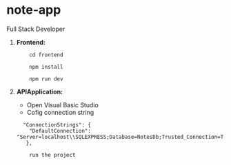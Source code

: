 # note-app
Full Stack Developer

1. **Frontend:**

    ```
        cd frontend
    ```
    
    ```
        npm install
    ```

    ```
        npm run dev
    ```

2. **APIApplication:**
    - Open Visual Basic Studio 
    - Cofig connection string

    ```
      "ConnectionStrings": {
        "DefaultConnection": "Server=localhost\\SQLEXPRESS;Database=NotesDb;Trusted_Connection=True;TrustServerCertificate=true"
       },
    ```

    ```
        run the project 
    ```
